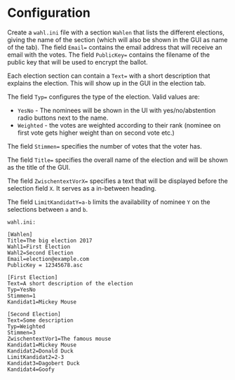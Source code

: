 Configuration
=============

Create a `wahl.ini` file with a section `Wahlen` that lists the different elections, giving the name
of the section (which will also be shown in the GUI as name of the tab). The field `Email=` contains
the email address that will receive an email with the votes. The field `PublicKey=` contains the
filename of the public key that will be used to encrypt the ballot.

Each election section can contain a `Text=` with a short description that explains the election.
This will show up in the GUI in the election tab.

The field `Typ=` configures the type of the election. Valid values are:

- `YesNo` - The nominees will be shown in the UI with yes/no/abstention radio buttons next to the name.
- `Weighted` - the votes are weighted according to their rank (nominee on first vote gets
  higher weight than on second vote etc.)

The field `Stimmen=` specifies the number of votes that the voter has.

The field `Title=` specifies the overall name of the election and will be shown as the title of
the GUI.

The field `ZwischentextVorX=` specifies a text that will be displayed before the selection field
`X`. It serves as a in-between heading.

The field `LimitKandidatY=a-b` limits the availability of nominee `Y` on the selections
between `a` and `b`.

`wahl.ini:`

	[Wahlen]
	Title=The big election 2017
	Wahl1=First Election
	Wahl2=Second Election
	Email=election@example.com
	PublicKey = 12345678.asc

	[First Election]
	Text=A short description of the election
	Typ=YesNo
	Stimmen=1
	Kandidat1=Mickey Mouse

	[Second Election]
	Text=Some description
	Typ=Weighted
	Stimmen=3
	ZwischentextVor1=The famous mouse
	Kandidat1=Mickey Mouse
	Kandidat2=Donald Duck
	LimitKandidat2=2-3
	Kandidat3=Dagobert Duck
	Kandidat4=Goofy

